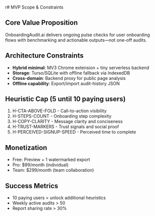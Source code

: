 r# MVP Scope & Constraints

## Core Value Proposition
OnboardingAudit.ai delivers ongoing pulse checks for user onboarding flows with benchmarking and actionable outputs—not one-off audits.

## Architecture Constraints
- **Hybrid minimal**: MV3 Chrome extension + tiny serverless backend
- **Storage**: Turso/SQLite with offline fallback via IndexedDB
- **Cross-domain**: Backend proxy for public page analysis
- **Offline capability**: Export/import audit-history JSON

## Heuristic Cap (5 until 10 paying users)
1. H-CTA-ABOVE-FOLD - Call-to-action visibility
2. H-STEPS-COUNT - Onboarding step complexity
3. H-COPY-CLARITY - Message clarity and conciseness
4. H-TRUST-MARKERS - Trust signals and social proof
5. H-PERCEIVED-SIGNUP-SPEED - Perceived time to complete

## Monetization
- Free: Preview + 1 watermarked export
- Pro: $99/month (individual)
- Team: $299/month (team collaboration)

## Success Metrics
- 10 paying users = unlock additional heuristics
- Weekly active audits > 50
- Report sharing rate > 30%